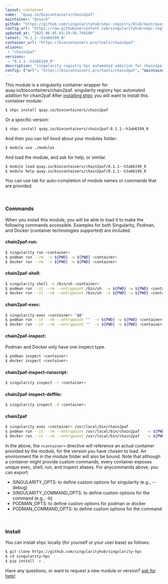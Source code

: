```yaml
---
layout: container
name:  "quay.io/biocontainers/chain2paf"
maintainer: "@vsoch"
github: "https://github.com/singularityhub/shpc-registry/blob/main/quay.io/biocontainers/chain2paf/container.yaml"
config_url: "https://raw.githubusercontent.com/singularityhub/shpc-registry/main/quay.io/biocontainers/chain2paf/container.yaml"
updated_at: "2025-06-05 03:29:56.749280"
latest: "0.1.1--h3ab6199_0"
container_url: "https://biocontainers.pro/tools/chain2paf"
aliases:
 - "chain2paf"
versions:
 - "0.1.1--h3ab6199_0"
description: "singularity registry hpc automated addition for chain2paf"
config: {"url": "https://biocontainers.pro/tools/chain2paf", "maintainer": "@vsoch", "description": "singularity registry hpc automated addition for chain2paf", "latest": {"0.1.1--h3ab6199_0": "sha256:6c7566da03a27ba7d15e3ea5c4ec159e91df610572111bff475e70ec7e6e16f4"}, "tags": {"0.1.1--h3ab6199_0": "sha256:6c7566da03a27ba7d15e3ea5c4ec159e91df610572111bff475e70ec7e6e16f4"}, "docker": "quay.io/biocontainers/chain2paf", "aliases": {"chain2paf": "/usr/local/bin/chain2paf"}}
---
```


This module is a singularity container wrapper for quay.io/biocontainers/chain2paf.
singularity registry hpc automated addition for chain2paf
After [installing shpc](#install) you will want to install this container module:


```bash
$ shpc install quay.io/biocontainers/chain2paf
```

Or a specific version:

```bash
$ shpc install quay.io/biocontainers/chain2paf:0.1.1--h3ab6199_0
```

And then you can tell lmod about your modules folder:

```bash
$ module use ./modules
```

And load the module, and ask for help, or similar.

```bash
$ module load quay.io/biocontainers/chain2paf/0.1.1--h3ab6199_0
$ module help quay.io/biocontainers/chain2paf/0.1.1--h3ab6199_0
```

You can use tab for auto-completion of module names or commands that are provided.

<br>

### Commands

When you install this module, you will be able to load it to make the following commands accessible.
Examples for both Singularity, Podman, and Docker (container technologies supported) are included.

#### chain2paf-run:

```bash
$ singularity run <container>
$ podman run --rm  -v ${PWD} -w ${PWD} <container>
$ docker run --rm  -v ${PWD} -w ${PWD} <container>
```

#### chain2paf-shell:

```bash
$ singularity shell -s /bin/sh <container>
$ podman run --it --rm --entrypoint /bin/sh  -v ${PWD} -w ${PWD} <container>
$ docker run --it --rm --entrypoint /bin/sh  -v ${PWD} -w ${PWD} <container>
```

#### chain2paf-exec:

```bash
$ singularity exec <container> "$@"
$ podman run --it --rm --entrypoint ""  -v ${PWD} -w ${PWD} <container> "$@"
$ docker run --it --rm --entrypoint ""  -v ${PWD} -w ${PWD} <container> "$@"
```

#### chain2paf-inspect:

Podman and Docker only have one inspect type.

```bash
$ podman inspect <container>
$ docker inspect <container>
```

#### chain2paf-inspect-runscript:

```bash
$ singularity inspect -r <container>
```

#### chain2paf-inspect-deffile:

```bash
$ singularity inspect -d <container>
```


#### chain2paf

```bash
$ singularity exec <container> /usr/local/bin/chain2paf
$ podman run --it --rm --entrypoint /usr/local/bin/chain2paf   -v ${PWD} -w ${PWD} <container> -c " $@"
$ docker run --it --rm --entrypoint /usr/local/bin/chain2paf   -v ${PWD} -w ${PWD} <container> -c " $@"
```



In the above, the `<container>` directive will reference an actual container provided
by the module, for the version you have chosen to load. An environment file in the
module folder will also be bound. Note that although a container
might provide custom commands, every container exposes unique exec, shell, run, and
inspect aliases. For anycommands above, you can export:

 - SINGULARITY_OPTS: to define custom options for singularity (e.g., --debug)
 - SINGULARITY_COMMAND_OPTS: to define custom options for the command (e.g., -b)
 - PODMAN_OPTS: to define custom options for podman or docker
 - PODMAN_COMMAND_OPTS: to define custom options for the command

<br>

### Install

You can install shpc locally (for yourself or your user base) as follows:

```bash
$ git clone https://github.com/singularityhub/singularity-hpc
$ cd singularity-hpc
$ pip install -e .
```

Have any questions, or want to request a new module or version? [ask for help!](https://github.com/singularityhub/singularity-hpc/issues)